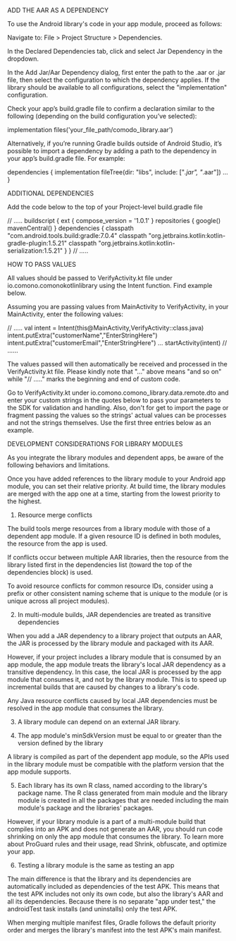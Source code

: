 ADD THE AAR AS A DEPENDENCY

To use the Android library's code in your app module, proceed as follows:

Navigate to: File > Project Structure > Dependencies.

In the Declared Dependencies tab, click  and select Jar Dependency in the dropdown.

In the Add Jar/Aar Dependency dialog, first enter the path to the .aar or .jar file, then select the configuration to which the dependency applies. If the library should be available to all configurations, select the "implementation" configuration.

Check your app’s build.gradle file to confirm a declaration similar to the following (depending on the build configuration you’ve selected):

implementation files('your_file_path/comodo_library.aar')

Alternatively, if you’re running Gradle builds outside of Android Studio, it’s possible to import a dependency by adding a path to the dependency in your app’s build.gradle file. For example:

dependencies {
    implementation fileTree(dir: "libs", include: ["*.jar", "*.aar"])
    ...
}

ADDITIONAL DEPENDENCIES

Add the code below to the top of your Project-level build.gradle file

// .....
buildscript {
    ext {
        compose_version = '1.0.1'
    }
    repositories {
        google()
        mavenCentral()
    }
    dependencies {
        classpath "com.android.tools.build:gradle:7.0.4"
        classpath "org.jetbrains.kotlin:kotlin-gradle-plugin:1.5.21"
        classpath "org.jetbrains.kotlin:kotlin-serialization:1.5.21"
    }
}
// .....

HOW TO PASS VALUES

All values should be passed to VerifyActivity.kt file under io.comono.comonokotlinlibrary using the Intent function. Find example below.

Assuming you are passing values from MainActivity to VerifyActivity, in your MainActivity, enter the following values:

// .....
val intent = Intent(this@MainActivity,VerifyActivity::class.java)
intent.putExtra("customerName","EnterStringHere")
intent.putExtra("customerEmail","EnterStringHere")
...
startActivity(intent)
// ......

The values passed will then automatically be received and processed in the VerifyActivity.kt file. Please kindly note that "..." above means "and so on" while "// ....." marks the beginning and end of custom code.

Go to VerifyActivity.kt under io.comono.comono_library.data.remote.dto and enter your custom strings in the quotes below to pass your parameters to the SDK for validation and handling. Also, don't for get to import the page or fragment passing the values so the strings' actual values can be processes and not the strings themselves. Use the first three entries below as an example.

DEVELOPMENT CONSIDERATIONS FOR LIBRARY MODULES

As you integrate the library modules and dependent apps, be aware of the following behaviors and limitations.

Once you have added references to the library module to your Android app module, you can set their relative priority. At build time, the library modules are merged with the app one at a time, starting from the lowest priority to the highest.

1. Resource merge conflicts

The build tools merge resources from a library module with those of a dependent app module. If a given resource ID is defined in both modules, the resource from the app is used.

If conflicts occur between multiple AAR libraries, then the resource from the library listed first in the dependencies list (toward the top of the dependencies block) is used.

To avoid resource conflicts for common resource IDs, consider using a prefix or other consistent naming scheme that is unique to the module (or is unique across all project modules).

2. In multi-module builds, JAR dependencies are treated as transitive dependencies

When you add a JAR dependency to a library project that outputs an AAR, the JAR is processed by the library module and packaged with its AAR.

However, if your project includes a library module that is consumed by an app module, the app module treats the library's local JAR dependency as a transitive dependency. In this case, the local JAR is processed by the app module that consumes it, and not by the library module. This is to speed up incremental builds that are caused by changes to a library's code.

Any Java resource conflicts caused by local JAR dependencies must be resolved in the app module that consumes the library.

3. A library module can depend on an external JAR library.

4. The app module's minSdkVersion must be equal to or greater than the version defined by the library

A library is compiled as part of the dependent app module, so the APIs used in the library module must be compatible with the platform version that the app module supports.

5. Each library has its own R class, named according to the library's package name. The R class generated from main module and the library module is created in all the packages that are needed including the main module's package and the libraries' packages.

However, if your library module is a part of a multi-module build that compiles into an APK and does not generate an AAR, you should run code shrinking on only the app module that consumes the library. To learn more about ProGuard rules and their usage, read Shrink, obfuscate, and optimize your app.

6. Testing a library module is the same as testing an app

The main difference is that the library and its dependencies are automatically included as dependencies of the test APK. This means that the test APK includes not only its own code, but also the library's AAR and all its dependencies. Because there is no separate "app under test," the androidTest task installs (and uninstalls) only the test APK.

When merging multiple manifest files, Gradle follows the default priority order and merges the library's manifest into the test APK's main manifest.